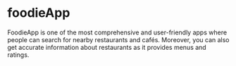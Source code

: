 # foodieApp
FoodieApp is one of the most comprehensive and user-friendly apps where people can search for nearby restaurants and cafés. Moreover, you can also get accurate information about restaurants as it provides menus and ratings.
